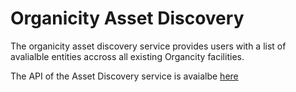 # Organicity Asset Discovery

The organicity asset discovery service provides users with a list of avalialble entities accross all existing Organcity facilities.

The API of the Asset Discovery service is avaialbe [here](http://docs.organicityresourcedirectoryapi.apiary.io/#)
